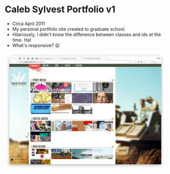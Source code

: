 # Caleb Sylvest Portfolio v1

- Circa  April 2011
- My personal portfolio site created to graduate school.
- Hilariously, I didn't know the difference between classes and ids at the time. Ha!
- What's responsive? 😝

![v1 Screenshot](css-portfolio-v1.png)
